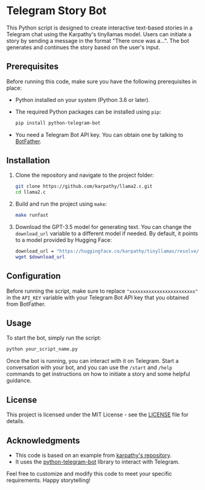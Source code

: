 # Telegram Story Bot

This Python script is designed to create interactive text-based stories in a Telegram chat using the Karpathy's tinyllamas model. Users can initiate a story by sending a message in the format "There once was a...". The bot generates and continues the story based on the user's input.

## Prerequisites

Before running this code, make sure you have the following prerequisites in place:

- Python installed on your system (Python 3.6 or later).
- The required Python packages can be installed using `pip`:

    ```bash
    pip install python-telegram-bot
    ```

- You need a Telegram Bot API key. You can obtain one by talking to [BotFather](https://core.telegram.org/bots#botfather).

## Installation

1. Clone the repository and navigate to the project folder:

    ```bash
    git clone https://github.com/karpathy/llama2.c.git
    cd llama2.c
    ```

2. Build and run the project using `make`:

    ```bash
    make runfast
    ```

3. Download the GPT-3.5 model for generating text. You can change the `download_url` variable to a different model if needed. By default, it points to a model provided by Hugging Face:

    ```bash
    download_url = "https://huggingface.co/karpathy/tinyllamas/resolve/main/stories42M.bin"
    wget $download_url
    ```

## Configuration

Before running the script, make sure to replace `"xxxxxxxxxxxxxxxxxxxxxxxx"` in the `API_KEY` variable with your Telegram Bot API key that you obtained from BotFather.

## Usage

To start the bot, simply run the script:

```bash
python your_script_name.py
```

Once the bot is running, you can interact with it on Telegram. Start a conversation with your bot, and you can use the `/start` and `/help` commands to get instructions on how to initiate a story and some helpful guidance.

## License

This project is licensed under the MIT License - see the [LICENSE](LICENSE) file for details.

## Acknowledgments

- This code is based on an example from [karpathy's repository](https://github.com/karpathy/llama2.c).
- It uses the [python-telegram-bot](https://python-telegram-bot.readthedocs.io/en/stable/) library to interact with Telegram.

Feel free to customize and modify this code to meet your specific requirements. Happy storytelling!

